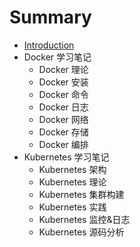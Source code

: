 # Summary

* [Introduction](README.md)
* Docker 学习笔记
    * Docker 理论
    * Docker 安装
    * Docker 命令
    * Docker 日志
    * Docker 网络
    * Docker 存储
    * Docker 编排
* Kubernetes 学习笔记
    * Kubernetes 架构
    * Kubernetes 理论
    * Kubernetes 集群构建
    * Kubernetes 实践
    * Kubernetes 监控&日志
    * Kubernetes 源码分析

